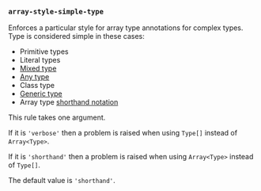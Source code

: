 ### `array-style-simple-type`

Enforces a particular style for array type annotations for complex types. Type is considered simple in these cases:

* Primitive types
* Literal types
* [Mixed type](https://flow.org/en/docs/types/mixed/)
* [Any type](https://flow.org/en/docs/types/any/)
* Class type
* [Generic type](https://flow.org/en/docs/types/generics/)
* Array type [shorthand notation](https://flow.org/en/docs/types/arrays/#toc-array-type-shorthand-syntax)

This rule takes one argument.

If it is `'verbose'` then a problem is raised when using `Type[]` instead of `Array<Type>`.

If it is `'shorthand'` then a problem is raised when using `Array<Type>` instead of `Type[]`.

The default value is `'shorthand'`.

<!-- assertions arrayStyleSimpleType -->
